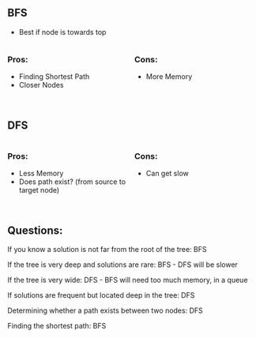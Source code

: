## BFS
- Best if node is towards top
<div style="display: flex;">
<div style="flex: 1; padding-right: 10px;">

### Pros:
- Finding Shortest Path
- Closer Nodes
	</div>
<div style="flex: 1;">

### Cons:
- More Memory
	</div></div>
<br>
	
	
## DFS
<div style="display: flex;">
<div style="flex: 1; padding-right: 10px;">

### Pros:
- Less Memory
- Does path exist? (from source to target node)
	</div>
<div style="flex: 1;">

### Cons:
- Can get slow
	</div></div>
<br>
	
## Questions:
If you know a solution is not far from the root of the tree:
BFS

If the tree is very deep and solutions are rare: 
BFS - DFS will be slower

If the tree is very wide:
DFS - BFS will need too much memory, in a queue

If solutions are frequent but located deep in the tree:
DFS

Determining whether a path exists between two nodes:
DFS

Finding the shortest path:
BFS